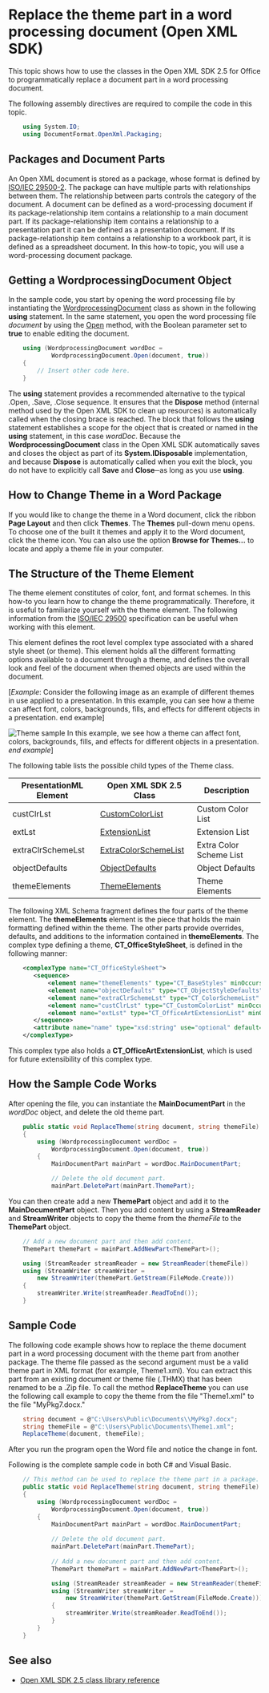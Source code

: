 # Replace the theme part in a word processing document (Open XML SDK)

This topic shows how to use the classes in the Open XML SDK 2.5 for
Office to programmatically replace a document part in a word processing
document.

The following assembly directives are required to compile the code in
this topic.

```csharp
    using System.IO;
    using DocumentFormat.OpenXml.Packaging;
```



## Packages and Document Parts

An Open XML document is stored as a package, whose format is defined by
[ISO/IEC 29500-2](https://www.iso.org/standard/71691.html). The
package can have multiple parts with relationships between them. The
relationship between parts controls the category of the document. A
document can be defined as a word-processing document if its
package-relationship item contains a relationship to a main document
part. If its package-relationship item contains a relationship to a
presentation part it can be defined as a presentation document. If its
package-relationship item contains a relationship to a workbook part, it
is defined as a spreadsheet document. In this how-to topic, you will use
a word-processing document package.


## Getting a WordprocessingDocument Object

In the sample code, you start by opening the word processing file by
instantiating the [WordprocessingDocument](https://msdn.microsoft.com/library/office/documentformat.openxml.packaging.wordprocessingdocument.aspx) class as shown in
the following **using** statement. In the same
statement, you open the word processing file *document* by using the
[Open](https://msdn.microsoft.com/library/office/cc562234.aspx) method, with the Boolean parameter set
to **true** to enable editing the document.

```csharp
    using (WordprocessingDocument wordDoc = 
            WordprocessingDocument.Open(document, true))
    {
        // Insert other code here.
    }
```



The **using** statement provides a recommended
alternative to the typical .Open, .Save, .Close sequence. It ensures
that the **Dispose** method (internal method
used by the Open XML SDK to clean up resources) is automatically called
when the closing brace is reached. The block that follows the **using** statement establishes a scope for the
object that is created or named in the **using** statement, in this case *wordDoc*. Because
the **WordprocessingDocument** class in the
Open XML SDK automatically saves and closes the object as part of its
**System.IDisposable** implementation, and
because **Dispose** is automatically called
when you exit the block, you do not have to explicitly call **Save** and **Close**─as
long as you use **using**.


## How to Change Theme in a Word Package

If you would like to change the theme in a Word document, click the
ribbon **Page Layout** and then click **Themes**. The **Themes** pull-down
menu opens. To choose one of the built it themes and apply it to the
Word document, click the theme icon. You can also use the option **Browse for Themes...** to locate and apply a theme file
in your computer.


## The Structure of the Theme Element 

The theme element constitutes of color, font, and format schemes. In
this how-to you learn how to change the theme programmatically.
Therefore, it is useful to familiarize yourself with the theme element.
The following information from the [ISO/IEC 29500](https://www.iso.org/standard/71691.html) specification can
be useful when working with this element.

This element defines the root level complex type associated with a
shared style sheet (or theme). This element holds all the different
formatting options available to a document through a theme, and defines
the overall look and feel of the document when themed objects are used
within the document.

[*Example*: Consider the following image as an example of different
themes in use applied to a presentation. In this example, you can see
how a theme can affect font, colors, backgrounds, fills, and effects for
different objects in a presentation. end example]

![Theme sample](./media/a-theme01.gif)
In this example, we see how a theme can affect font, colors,
backgrounds, fills, and effects for different objects in a presentation.
*end example*]

The following table lists the possible child types of the Theme class.

| PresentationML Element | Open XML SDK 2.5 Class | Description |
|---|---|---|
| custClrLst | [CustomColorList](https://msdn.microsoft.com/library/office/documentformat.openxml.drawing.customcolorlist.aspx) |Custom Color List |
| extLst | [ExtensionList](https://msdn.microsoft.com/library/office/documentformat.openxml.presentation.extensionlist.aspx) | Extension List |
| extraClrSchemeLst | [ExtraColorSchemeList](https://msdn.microsoft.com/library/office/documentformat.openxml.drawing.theme.extracolorschemelist.aspx) | Extra Color Scheme List |
| objectDefaults | [ObjectDefaults](https://msdn.microsoft.com/library/office/documentformat.openxml.drawing.theme.objectdefaults.aspx) | Object Defaults |
| themeElements | [ThemeElements](https://msdn.microsoft.com/library/office/documentformat.openxml.drawing.theme.themeelements.aspx) | Theme Elements |

The following XML Schema fragment defines the four parts of the theme
element. The **themeElements** element is the
piece that holds the main formatting defined within the theme. The other
parts provide overrides, defaults, and additions to the information
contained in **themeElements**. The complex
type defining a theme, **CT\_OfficeStyleSheet**, is defined in the following
manner:

```xml
    <complexType name="CT_OfficeStyleSheet">
       <sequence>
           <element name="themeElements" type="CT_BaseStyles" minOccurs="1" maxOccurs="1"/>
           <element name="objectDefaults" type="CT_ObjectStyleDefaults" minOccurs="0" maxOccurs="1"/>
           <element name="extraClrSchemeLst" type="CT_ColorSchemeList" minOccurs="0" maxOccurs="1"/>
           <element name="custClrLst" type="CT_CustomColorList" minOccurs="0" maxOccurs="1"/>
           <element name="extLst" type="CT_OfficeArtExtensionList" minOccurs="0" maxOccurs="1"/>
       </sequence>
       <attribute name="name" type="xsd:string" use="optional" default=""/>
    </complexType>
```

This complex type also holds a **CT\_OfficeArtExtensionList**, which is used for
future extensibility of this complex type.


## How the Sample Code Works

After opening the file, you can instantiate the **MainDocumentPart** in the *wordDoc* object, and
delete the old theme part.

```csharp
    public static void ReplaceTheme(string document, string themeFile)
    {
        using (WordprocessingDocument wordDoc =
            WordprocessingDocument.Open(document, true))
        {
            MainDocumentPart mainPart = wordDoc.MainDocumentPart;

            // Delete the old document part.
            mainPart.DeletePart(mainPart.ThemePart);
```


You can then create add a new **ThemePart**
object and add it to the **MainDocumentPart**
object. Then you add content by using a **StreamReader** and **StreamWriter** objects to copy the theme from the
*themeFile* to the **ThemePart** object.

```csharp
    // Add a new document part and then add content.
    ThemePart themePart = mainPart.AddNewPart<ThemePart>();

    using (StreamReader streamReader = new StreamReader(themeFile))
    using (StreamWriter streamWriter =
        new StreamWriter(themePart.GetStream(FileMode.Create)))
    {
        streamWriter.Write(streamReader.ReadToEnd());
    }
```



## Sample Code

The following code example shows how to replace the theme document part
in a word processing document with the theme part from another package.
The theme file passed as the second argument must be a valid theme part
in XML format (for example, Theme1.xml). You can extract this part from
an existing document or theme file (.THMX) that has been renamed to be a
.Zip file. To call the method **ReplaceTheme**
you can use the following call example to copy the theme from the file
"Theme1.xml" to the file "MyPkg7.docx."

```csharp
    string document = @"C:\Users\Public\Documents\\MyPkg7.docx";
    string themeFile = @"C:\Users\Public\Documents\Theme1.xml";
    ReplaceTheme(document, themeFile);
```



After you run the program open the Word file and notice the change in
font.

Following is the complete sample code in both C\# and Visual Basic.

```csharp
    // This method can be used to replace the theme part in a package.
    public static void ReplaceTheme(string document, string themeFile)
    {
        using (WordprocessingDocument wordDoc = 
            WordprocessingDocument.Open(document, true))
        {
            MainDocumentPart mainPart = wordDoc.MainDocumentPart;
            
            // Delete the old document part.
            mainPart.DeletePart(mainPart.ThemePart);
            
            // Add a new document part and then add content.
            ThemePart themePart = mainPart.AddNewPart<ThemePart>();

            using (StreamReader streamReader = new StreamReader(themeFile))
            using (StreamWriter streamWriter = 
                new StreamWriter(themePart.GetStream(FileMode.Create)))
            {
                streamWriter.Write(streamReader.ReadToEnd());
            }
        }
    }
```



## See also



- [Open XML SDK 2.5 class library reference](/office/open-xml/open-xml-sdk.md)
